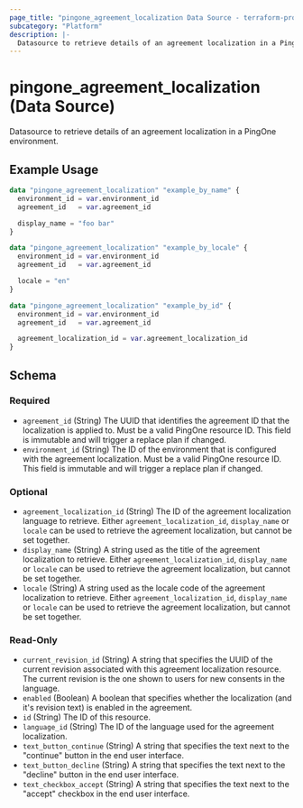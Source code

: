 ```yaml
---
page_title: "pingone_agreement_localization Data Source - terraform-provider-pingone"
subcategory: "Platform"
description: |-
  Datasource to retrieve details of an agreement localization in a PingOne environment.
---
```


# pingone_agreement_localization (Data Source)

Datasource to retrieve details of an agreement localization in a PingOne environment.

## Example Usage

```terraform
data "pingone_agreement_localization" "example_by_name" {
  environment_id = var.environment_id
  agreement_id   = var.agreement_id

  display_name = "foo bar"
}

data "pingone_agreement_localization" "example_by_locale" {
  environment_id = var.environment_id
  agreement_id   = var.agreement_id

  locale = "en"
}

data "pingone_agreement_localization" "example_by_id" {
  environment_id = var.environment_id
  agreement_id   = var.agreement_id

  agreement_localization_id = var.agreement_localization_id
}
```

<!-- schema generated by tfplugindocs -->
## Schema

### Required

- `agreement_id` (String) The UUID that identifies the agreement ID that the localization is applied to.  Must be a valid PingOne resource ID.  This field is immutable and will trigger a replace plan if changed.
- `environment_id` (String) The ID of the environment that is configured with the agreement localization.  Must be a valid PingOne resource ID.  This field is immutable and will trigger a replace plan if changed.

### Optional

- `agreement_localization_id` (String) The ID of the agreement localization language to retrieve. Either `agreement_localization_id`, `display_name` or `locale` can be used to retrieve the agreement localization, but cannot be set together.
- `display_name` (String) A string used as the title of the agreement localization to retrieve. Either `agreement_localization_id`, `display_name` or `locale` can be used to retrieve the agreement localization, but cannot be set together.
- `locale` (String) A string used as the locale code of the agreement localization to retrieve. Either `agreement_localization_id`, `display_name` or `locale` can be used to retrieve the agreement localization, but cannot be set together.

### Read-Only

- `current_revision_id` (String) A string that specifies the UUID of the current revision associated with this agreement localization resource. The current revision is the one shown to users for new consents in the language.
- `enabled` (Boolean) A boolean that specifies whether the localization (and it's revision text) is enabled in the agreement.
- `id` (String) The ID of this resource.
- `language_id` (String) The ID of the language used for the agreement localization.
- `text_button_continue` (String) A string that specifies the text next to the "continue" button in the end user interface.
- `text_button_decline` (String) A string that specifies the text next to the "decline" button in the end user interface.
- `text_checkbox_accept` (String) A string that specifies the text next to the "accept" checkbox in the end user interface.

